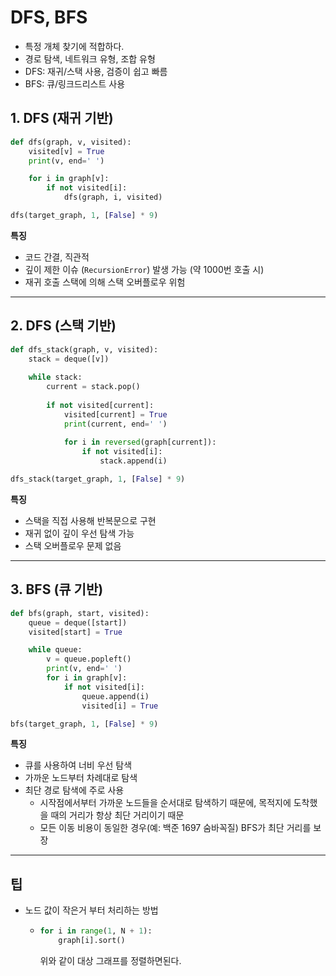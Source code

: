 # DFS, BFS
- 특정 개체 찾기에 적합하다.
- 경로 탐색, 네트워크 유형, 조합 유형
- DFS: 재귀/스택 사용, 검증이 쉽고 빠름
- BFS: 큐/링크드리스트 사용
## 1. DFS (재귀 기반)

```python
def dfs(graph, v, visited):
    visited[v] = True
    print(v, end=' ')

    for i in graph[v]:
        if not visited[i]:
            dfs(graph, i, visited)

dfs(target_graph, 1, [False] * 9)
```

**특징**
- 코드 간결, 직관적
- 깊이 제한 이슈 (`RecursionError`) 발생 가능 (약 1000번 호출 시)
- 재귀 호출 스택에 의해 스택 오버플로우 위험

---

## 2. DFS (스택 기반)

```python
def dfs_stack(graph, v, visited):
    stack = deque([v])
    
    while stack:
        current = stack.pop()
        
        if not visited[current]:
            visited[current] = True
            print(current, end=' ')
            
            for i in reversed(graph[current]):
                if not visited[i]:
                    stack.append(i)

dfs_stack(target_graph, 1, [False] * 9)
```

**특징**
- 스택을 직접 사용해 반복문으로 구현
- 재귀 없이 깊이 우선 탐색 가능
- 스택 오버플로우 문제 없음

---

## 3. BFS (큐 기반)

```python
def bfs(graph, start, visited):
    queue = deque([start])
    visited[start] = True

    while queue:
        v = queue.popleft()
        print(v, end=' ')
        for i in graph[v]:
            if not visited[i]:
                queue.append(i)
                visited[i] = True

bfs(target_graph, 1, [False] * 9)
```

**특징**
- 큐를 사용하여 너비 우선 탐색
- 가까운 노드부터 차례대로 탐색
- 최단 경로 탐색에 주로 사용 
  - 시작점에서부터 가까운 노드들을 순서대로 탐색하기 때문에, 목적지에 도착했을 때의 거리가 항상 최단 거리이기 때문
  - 모든 이동 비용이 동일한 경우(예: 백준 1697 숨바꼭질) BFS가 최단 거리를 보장

---

## 팁
- 노드 값이 작은거 부터 처리하는 방법
  - ```python
    for i in range(1, N + 1):
        graph[i].sort()
    ```
    위와 같이 대상 그래프를 정렬하면된다.
